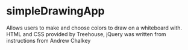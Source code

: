 # simpleDrawingApp
Allows users to make and choose colors to draw on a whiteboard with. HTML and CSS provided by Treehouse, jQuery was written from instructions from Andrew Chalkey 
